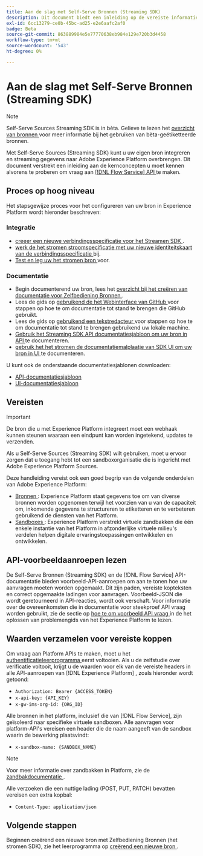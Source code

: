 ```yaml
---
title: Aan de slag met Self-Serve Bronnen (Streaming SDK)
description: Dit document biedt een inleiding op de vereiste informatie die u moet weten voordat u probeert een nieuwe bron te maken met behulp van Self-Serve Sources (Streaming SDK).
exl-id: 6cc13279-ce0b-45bc-ad25-e2e6aafc2af0
badge: Beta
source-git-commit: 863889984e5e77770638eb984e129e720b3d4458
workflow-type: tm+mt
source-wordcount: '543'
ht-degree: 0%

---
```


# Aan de slag met Self-Serve Bronnen (Streaming SDK)

>[!NOTE]
>
>Self-Serve Sources Streaming SDK is in bèta. Gelieve te lezen het [ overzicht van bronnen ](../../home.md#terms-and-conditions) voor meer informatie bij het gebruiken van bèta-geëtiketteerde bronnen.

Met Self-Serve Sources (Streaming SDK) kunt u uw eigen bron integreren en streaming gegevens naar Adobe Experience Platform overbrengen. Dit document verstrekt een inleiding aan de kernconcepten u moet kennen alvorens te proberen om vraag aan [[!DNL Flow Service]  API ](https://developer.adobe.com/experience-platform-apis/references/flow-service/) te maken.

## Proces op hoog niveau

Het stapsgewijze proces voor het configureren van uw bron in Experience Platform wordt hieronder beschreven:

### Integratie

* [ creeer een nieuwe verbindingsspecificatie voor het Streamen SDK ](create.md).
* [ werk de het stromen stroomspecificatie met uw nieuwe identiteitskaart van de verbindingsspecificatie ](update-flow-specs.md) bij.
* [ Test en leg uw het stromen bron ](submit.md) voor.

### Documentatie

* Begin documenterend uw bron, lees het [ overzicht bij het creëren van documentatie voor Zelfbediening Bronnen ](../documentation/doc-overview.md).
* Lees de gids op [ gebruikend de het Webinterface van GitHub ](../documentation/github.md) voor stappen op hoe te om documentatie tot stand te brengen die GitHub gebruikt.
* Lees de gids op [ gebruikend een tekstredacteur ](../documentation/text-editor.md) voor stappen op hoe te om documentatie tot stand te brengen gebruikend uw lokale machine.
* [ Gebruik het Streaming SDK API documentatiesjabloon om uw bron in API ](streaming-template-api.md) te documenteren.
* [ gebruik het het stromen de documentatiemalplaatje van SDK UI om uw bron in UI ](streaming-template-ui.md) te documenteren.

U kunt ook de onderstaande documentatiesjablonen downloaden:

* [API-documentatiesjabloon](../assets/streaming/streaming-template-api.zip)
* [UI-documentatiesjabloon](../assets/streaming/streaming-template-ui.zip)

## Vereisten

>[!IMPORTANT]
>
>De bron die u met Experience Platform integreert moet een webhaak kunnen steunen waaraan een eindpunt kan worden ingetekend, updates te verzenden.

Als u Self-Serve Sources (Streaming SDK) wilt gebruiken, moet u ervoor zorgen dat u toegang hebt tot een sandboxorganisatie die is ingericht met Adobe Experience Platform Sources.

Deze handleiding vereist ook een goed begrip van de volgende onderdelen van Adobe Experience Platform:

* [ Bronnen ](../../home.md): Experience Platform staat gegevens toe om van diverse bronnen worden opgenomen terwijl het voorzien van u van de capaciteit om, inkomende gegevens te structureren te etiketteren en te verbeteren gebruikend de diensten van het Platform.
* [ Sandboxes ](../../../sandboxes/home.md): Experience Platform verstrekt virtuele zandbakken die één enkele instantie van het Platform in afzonderlijke virtuele milieu&#39;s verdelen helpen digitale ervaringstoepassingen ontwikkelen en ontwikkelen.

## API-voorbeeldaanroepen lezen

De Self-Serve Bronnen (Streaming SDK) en de [!DNL Flow Service] API-documentatie bieden voorbeeld-API-aanroepen om aan te tonen hoe uw aanvragen moeten worden opgemaakt. Dit zijn paden, vereiste kopteksten en correct opgemaakte ladingen voor aanvragen. Voorbeeld-JSON die wordt geretourneerd in API-reacties, wordt ook verschaft. Voor informatie over de overeenkomsten die in documentatie voor steekproef API vraag worden gebruikt, zie de sectie op [ hoe te om voorbeeld API vraag ](../../../landing/troubleshooting.md#how-do-i-format-an-api-request) in de het oplossen van problemengids van het Experience Platform te lezen.

## Waarden verzamelen voor vereiste koppen

Om vraag aan Platform APIs te maken, moet u het [ authentificatieleerprogramma ](https://www.adobe.com/go/platform-api-authentication-en) eerst voltooien. Als u de zelfstudie over verificatie voltooit, krijgt u de waarden voor elk van de vereiste headers in alle API-aanroepen van [!DNL Experience Platform] , zoals hieronder wordt getoond:

* `Authorization: Bearer {ACCESS_TOKEN}`
* `x-api-key: {API_KEY}`
* `x-gw-ims-org-id: {ORG_ID}`

Alle bronnen in het platform, inclusief die van [!DNL Flow Service], zijn geïsoleerd naar specifieke virtuele sandboxen. Alle aanvragen voor platform-API&#39;s vereisen een header die de naam aangeeft van de sandbox waarin de bewerking plaatsvindt:

* `x-sandbox-name: {SANDBOX_NAME}`

>[!NOTE]
>
>Voor meer informatie over zandbakken in Platform, zie de [ zandbakdocumentatie ](../../../sandboxes/home.md).

Alle verzoeken die een nuttige lading (POST, PUT, PATCH) bevatten vereisen een extra kopbal:

* `Content-Type: application/json`

## Volgende stappen

Beginnen creërend een nieuwe bron met Zelfbediening Bronnen (het stromen SDK), zie het leerprogramma op [ creërend een nieuwe bron ](./create.md).
